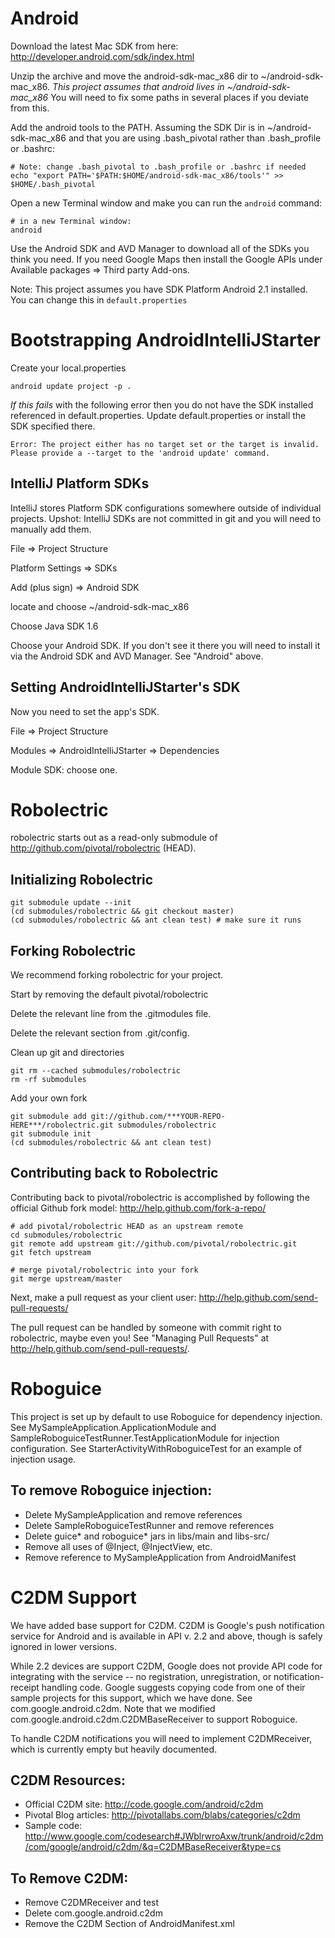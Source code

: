 # Android
Download the latest Mac SDK from here: http://developer.android.com/sdk/index.html

Unzip the archive and move the android-sdk-mac_x86 dir to ~/android-sdk-mac_x86. 
*This project assumes that android lives in ~/android-sdk-mac_x86*  You will need to 
fix some paths in several places if you deviate from this.

Add the android tools to the PATH. Assuming the SDK Dir is in ~/android-sdk-mac_x86
and that you are using .bash\_pivotal rather than .bash\_profile or .bashrc:

    # Note: change .bash_pivotal to .bash_profile or .bashrc if needed
    echo "export PATH='$PATH:$HOME/android-sdk-mac_x86/tools'" >> $HOME/.bash_pivotal

Open a new Terminal window and make you can run the `android` command:
 
    # in a new Terminal window:
    android 

Use the Android SDK and AVD Manager to download all of the SDKs you think you need.
If you need Google Maps then install the Google APIs under 
Available packages => Third party Add-ons.

Note: This project assumes you have SDK Platform Android 2.1 installed. You can change this in 
`default.properties`

# Bootstrapping AndroidIntelliJStarter
Create your local.properties

    android update project -p .

*If this fails* with the following error then you do not have the SDK installed referenced
in default.properties.  Update default.properties or install the SDK specified there.

    Error: The project either has no target set or the target is invalid.
    Please provide a --target to the 'android update' command.

## IntelliJ Platform SDKs
IntelliJ stores Platform SDK configurations somewhere outside of individual projects. Upshot: IntelliJ 
SDKs are not committed in git and you will need to manually add them.

File => Project Structure

Platform Settings => SDKs

Add (plus sign) => Android SDK

locate and choose ~/android-sdk-mac_x86

Choose Java SDK 1.6

Choose your Android SDK. If you don't see it there you will need to install it via the 
Android SDK and AVD Manager. See "Android" above.

## Setting AndroidIntelliJStarter's SDK
Now you need to set the app's SDK.

File => Project Structure

Modules => AndroidIntelliJStarter => Dependencies

Module SDK: choose one.


# Robolectric
robolectric starts out as a read-only submodule of http://github.com/pivotal/robolectric (HEAD).

## Initializing Robolectric
    git submodule update --init
    (cd submodules/robolectric && git checkout master)
    (cd submodules/robolectric && ant clean test) # make sure it runs

## Forking Robolectric
We recommend forking robolectric for your project.

Start by removing the default pivotal/robolectric

Delete the relevant line from the .gitmodules file.

Delete the relevant section from .git/config.

Clean up git and directories

    git rm --cached submodules/robolectric
    rm -rf submodules

Add your own fork

    git submodule add git://github.com/***YOUR-REPO-HERE***/robolectric.git submodules/robolectric
    git submodule init
    (cd submodules/robolectric && ant clean test)


## Contributing back to Robolectric
Contributing back to pivotal/robolectric is accomplished by following the official Github fork
model: http://help.github.com/fork-a-repo/

    # add pivotal/robolectric HEAD as an upstream remote
    cd submodules/robolectric
    git remote add upstream git://github.com/pivotal/robolectric.git
    git fetch upstream

    # merge pivotal/robolectric into your fork
    git merge upstream/master

Next, make a pull request as your client user: http://help.github.com/send-pull-requests/

The pull request can be handled by someone with commit right to robolectric, maybe even you!
See "Managing Pull Requests" at http://help.github.com/send-pull-requests/.

# Roboguice
This project is set up by default to use Roboguice for dependency injection.  See MySampleApplication.ApplicationModule
and SampleRoboguiceTestRunner.TestApplicationModule for injection configuration.  See StarterActivityWithRoboguiceTest
for an example of injection usage.

## To remove Roboguice injection:
- Delete MySampleApplication and remove references
- Delete SampleRoboguiceTestRunner and remove references
- Delete guice* and roboguice* jars in libs/main and libs-src/
- Remove all uses of @Inject, @InjectView, etc.
- Remove reference to MySampleApplication from AndroidManifest

# C2DM Support
We have added base support for C2DM. C2DM is Google's push notification service for Android and is available in
API v. 2.2 and above, though is safely ignored in lower versions.

While 2.2 devices are support C2DM, Google does not provide API code for integrating with the service -- no
registration, unregistration, or notification-receipt handling code. Google suggests copying code from one of
their sample projects for this support, which we have done.  See com.google.android.c2dm. Note that we modified
com.google.android.c2dm.C2DMBaseReceiver to support Roboguice.

To handle C2DM notifications you will need to implement C2DMReceiver, which is currently empty but heavily documented.

## C2DM Resources:
- Official C2DM site: http://code.google.com/android/c2dm
- Pivotal Blog articles: http://pivotallabs.com/blabs/categories/c2dm
- Sample code: http://www.google.com/codesearch#JWblrwroAxw/trunk/android/c2dm/com/google/android/c2dm/&q=C2DMBaseReceiver&type=cs

## To Remove C2DM:
- Remove C2DMReceiver and test
- Delete com.google.android.c2dm
- Remove the C2DM Section of AndroidManifest.xml
